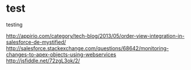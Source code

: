 test
====
testing 

http://appirio.com/category/tech-blog/2013/05/order-view-integration-in-salesforce-de-mystified/
http://salesforce.stackexchange.com/questions/68642/monitoring-changes-to-apex-objects-using-webservices
http://jsfiddle.net/72zgL3ok/2/
